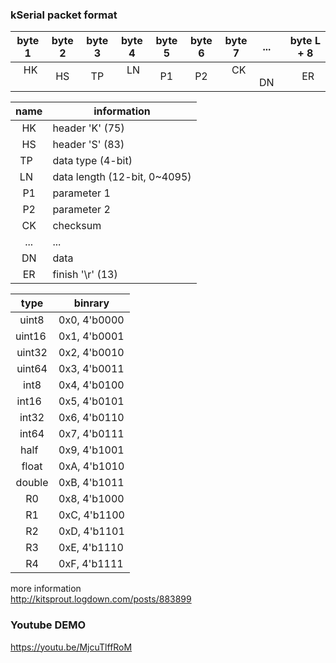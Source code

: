 ### kSerial packet format  

| byte 1 | byte 2 | byte 3 | byte 4 | byte 5 | byte 6 | byte 7 |  ...   | byte L + 8 |
| :----: | :----: | :----: | :----: | :----: | :----: | :----: | :----: | :--------: |
|   HK   |   HS   |   TP   |   LN   |   P1   |   P2   |   CK   |   DN   |     ER     |

| name | information                    |
| :--: | ------------------------------ |
|  HK  | header 'K' (75)                |
|  HS  | header 'S' (83)                |
|  TP  | data type (4-bit)              |
|  LN  | data length (12-bit, 0~4095)   |
|  P1  | parameter 1                    |
|  P2  | parameter 2                    |
|  CK  | checksum                       |
|  ... | ...                            |
|  DN  | data                           |
|  ER  | finish '\r' (13)               |

|   type   |   binrary    |
| :------: | ------------ |
|  uint8   | 0x0, 4'b0000 |
|  uint16  | 0x1, 4'b0001 |
|  uint32  | 0x2, 4'b0010 |
|  uint64  | 0x3, 4'b0011 |
|  int8    | 0x4, 4'b0100 |
|  int16   | 0x5, 4'b0101 |
|  int32   | 0x6, 4'b0110 |
|  int64   | 0x7, 4'b0111 |
|  half    | 0x9, 4'b1001 |
|  float   | 0xA, 4'b1010 |
|  double  | 0xB, 4'b1011 |
|    R0    | 0x8, 4'b1000 |
|    R1    | 0xC, 4'b1100 |
|    R2    | 0xD, 4'b1101 |
|    R3    | 0xE, 4'b1110 |
|    R4    | 0xF, 4'b1111 |

more information  
http://kitsprout.logdown.com/posts/883899

### Youtube DEMO
https://youtu.be/MjcuTlffRoM
